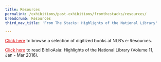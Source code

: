 ```yaml
---
title: Resources
permalink: /exhibitions/past-exhibitions/fromthestacks/resources/
breadcrumb: Resources
third_nav_title: 'From The Stacks: Highlights of the National Library'

---
```



<a href="http://eresources.nlb.gov.sg/printheritage/browse/from_the_stacks.aspx" style="color:#E21216;">Click here</a> to browse a selection of digitized books at NLB’s e-Resources.

<a href="https://biblioasia.nlb.gov.sg/all-issues/" style="color:#E21216;">Click here</a> to read BiblioAsia: Highlights of the National Library (Volume 11, Jan - Mar 2016).
